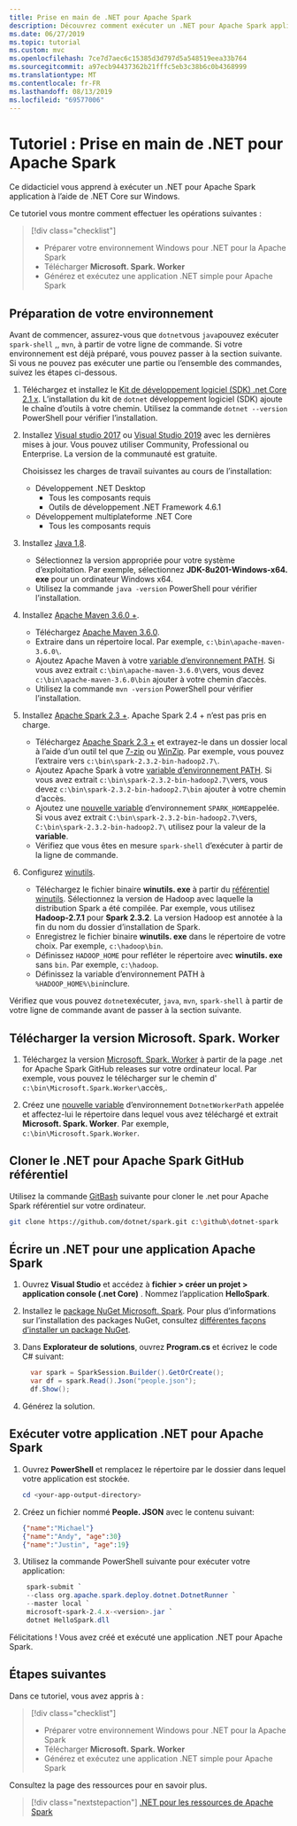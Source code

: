 ```yaml
---
title: Prise en main de .NET pour Apache Spark
description: Découvrez comment exécuter un .NET pour Apache Spark application à l’aide de .NET Core sur Windows.
ms.date: 06/27/2019
ms.topic: tutorial
ms.custom: mvc
ms.openlocfilehash: 7ce7d7aec6c15385d3d797d5a548519eea33b764
ms.sourcegitcommit: a97ecb94437362b21fffc5eb3c38b6c0b4368999
ms.translationtype: MT
ms.contentlocale: fr-FR
ms.lasthandoff: 08/13/2019
ms.locfileid: "69577006"
---
```

# <a name="tutorial-get-started-with-net-for-apache-spark"></a>Tutoriel : Prise en main de .NET pour Apache Spark

Ce didacticiel vous apprend à exécuter un .NET pour Apache Spark application à l’aide de .NET Core sur Windows.

Ce tutoriel vous montre comment effectuer les opérations suivantes :

> [!div class="checklist"]
> * Préparer votre environnement Windows pour .NET pour la Apache Spark
> * Télécharger **Microsoft. Spark. Worker**
> * Générez et exécutez une application .NET simple pour Apache Spark

## <a name="prepare-your-environment"></a>Préparation de votre environnement

Avant de commencer, assurez-vous que `dotnet`vous `java`pouvez exécuter `spark-shell` ,, `mvn`, à partir de votre ligne de commande. Si votre environnement est déjà préparé, vous pouvez passer à la section suivante. Si vous ne pouvez pas exécuter une partie ou l’ensemble des commandes, suivez les étapes ci-dessous.

1. Téléchargez et installez le [Kit de développement logiciel (SDK) .net Core 2.1 x](https://dotnet.microsoft.com/download/dotnet-core/2.1). L’installation du kit de `dotnet` développement logiciel (SDK) ajoute le chaîne d’outils à votre chemin. Utilisez la commande `dotnet --version` PowerShell pour vérifier l’installation.

2. Installez [Visual studio 2017](https://www.visualstudio.com/downloads/) ou [Visual Studio 2019](https://visualstudio.microsoft.com/vs/preview/) avec les dernières mises à jour. Vous pouvez utiliser Community, Professional ou Enterprise. La version de la communauté est gratuite.

   Choisissez les charges de travail suivantes au cours de l’installation:
      * Développement .NET Desktop
          * Tous les composants requis
          * Outils de développement .NET Framework 4.6.1
      * Développement multiplateforme .NET Core
          * Tous les composants requis

3. Installez [Java 1,8](https://www.oracle.com/technetwork/java/javase/downloads/jdk8-downloads-2133151.html).

    * Sélectionnez la version appropriée pour votre système d’exploitation. Par exemple, sélectionnez **JDK-8u201-Windows-x64. exe** pour un ordinateur Windows x64.
    * Utilisez la commande `java -version` PowerShell pour vérifier l’installation.

4. Installez [Apache Maven 3.6.0 +](https://maven.apache.org/download.cgi).
    * Téléchargez [Apache Maven 3.6.0](http://mirror.metrocast.net/apache/maven/maven-3/3.6.0/binaries/apache-maven-3.6.0-bin.zip).
    * Extraire dans un répertoire local. Par exemple, `c:\bin\apache-maven-3.6.0\`.
    * Ajoutez Apache Maven à votre [variable d’environnement PATH](https://www.java.com/en/download/help/path.xml). Si vous avez extrait `c:\bin\apache-maven-3.6.0\`vers, vous devez `c:\bin\apache-maven-3.6.0\bin` ajouter à votre chemin d’accès.
    * Utilisez la commande `mvn -version` PowerShell pour vérifier l’installation.

5. Installez [Apache Spark 2.3 +](https://spark.apache.org/downloads.html). Apache Spark 2.4 + n’est pas pris en charge.
    * Téléchargez [Apache Spark 2.3 +](https://spark.apache.org/downloads.html) et extrayez-le dans un dossier local à l’aide d’un outil tel que [7-zip](https://www.7-zip.org/) ou [WinZip](https://www.winzip.com/). Par exemple, vous pouvez l’extraire vers `c:\bin\spark-2.3.2-bin-hadoop2.7\`.
    * Ajoutez Apache Spark à votre [variable d’environnement PATH](https://www.java.com/en/download/help/path.xml). Si vous avez extrait `c:\bin\spark-2.3.2-bin-hadoop2.7\`vers, vous devez `c:\bin\spark-2.3.2-bin-hadoop2.7\bin` ajouter à votre chemin d’accès.
    * Ajoutez une [nouvelle variable](https://www.java.com/en/download/help/path.xml) d’environnement `SPARK_HOME`appelée. Si vous avez extrait `C:\bin\spark-2.3.2-bin-hadoop2.7\`vers, `C:\bin\spark-2.3.2-bin-hadoop2.7\` utilisez pour la valeur de la **variable**.
    * Vérifiez que vous êtes en mesure `spark-shell` d’exécuter à partir de la ligne de commande.

6. Configurez [winutils](https://github.com/steveloughran/winutils).
    * Téléchargez le fichier binaire **winutils. exe** à partir du [référentiel winutils](https://github.com/steveloughran/winutils). Sélectionnez la version de Hadoop avec laquelle la distribution Spark a été compilée. Par exemple, vous utilisez **Hadoop-2.7.1** pour **Spark 2.3.2**. La version Hadoop est annotée à la fin du nom du dossier d’installation de Spark.
    * Enregistrez le fichier binaire **winutils. exe** dans le répertoire de votre choix. Par exemple, `c:\hadoop\bin`.
    * Définissez `HADOOP_HOME` pour refléter le répertoire avec **winutils. exe** sans `bin`. Par exemple, `c:\hadoop`.
    * Définissez la variable d’environnement PATH à `%HADOOP_HOME%\bin`inclure.

Vérifiez que vous pouvez `dotnet`exécuter, `java`, `mvn`, `spark-shell` à partir de votre ligne de commande avant de passer à la section suivante.

## <a name="download-the-microsoftsparkworker-release"></a>Télécharger la version Microsoft. Spark. Worker

1. Téléchargez la version [Microsoft. Spark. Worker](https://github.com/dotnet/spark/releases) à partir de la page .net for Apache Spark GitHub releases sur votre ordinateur local. Par exemple, vous pouvez le télécharger sur le chemin d' `c:\bin\Microsoft.Spark.Worker\`accès,.

2. Créez une [nouvelle variable](https://www.java.com/en/download/help/path.xml) d’environnement `DotnetWorkerPath` appelée et affectez-lui le répertoire dans lequel vous avez téléchargé et extrait **Microsoft. Spark. Worker**. Par exemple, `c:\bin\Microsoft.Spark.Worker`.

## <a name="clone-the-net-for-apache-spark-github-repo"></a>Cloner le .NET pour Apache Spark GitHub référentiel

Utilisez la commande [GitBash](https://gitforwindows.org/) suivante pour cloner le .net pour Apache Spark référentiel sur votre ordinateur.

```bash
git clone https://github.com/dotnet/spark.git c:\github\dotnet-spark
```

## <a name="write-a-net-for-apache-spark-app"></a>Écrire un .NET pour une application Apache Spark

1. Ouvrez **Visual Studio** et accédez à **fichier > créer un projet > application console (.net Core)** . Nommez l’application **HelloSpark**.

2. Installez le [package NuGet Microsoft. Spark](https://www.nuget.org/profiles/spark). Pour plus d’informations sur l’installation des packages NuGet, consultez [différentes façons d’installer un package NuGet](https://docs.microsoft.com/nuget/consume-packages/ways-to-install-a-package).

3. Dans **Explorateur de solutions**, ouvrez **Program.cs** et écrivez le code C# suivant:

   ```csharp
     var spark = SparkSession.Builder().GetOrCreate();
     var df = spark.Read().Json("people.json");
     df.Show();
   ```

4. Générez la solution.

## <a name="run-your-net-for-apache-spark-app"></a>Exécuter votre application .NET pour Apache Spark

1. Ouvrez **PowerShell** et remplacez le répertoire par le dossier dans lequel votre application est stockée.

   ```powershell
   cd <your-app-output-directory>
   ```

2. Créez un fichier nommé **People. JSON** avec le contenu suivant:

   ```json
   {"name":"Michael"}
   {"name":"Andy", "age":30}
   {"name":"Justin", "age":19}
   ```

3. Utilisez la commande PowerShell suivante pour exécuter votre application:

   ```powershell
    spark-submit `
    --class org.apache.spark.deploy.dotnet.DotnetRunner `
    --master local `
    microsoft-spark-2.4.x-<version>.jar `
    dotnet HelloSpark.dll
    ```

Félicitations ! Vous avez créé et exécuté une application .NET pour Apache Spark.

## <a name="next-steps"></a>Étapes suivantes

Dans ce tutoriel, vous avez appris à :
> [!div class="checklist"]
> * Préparer votre environnement Windows pour .NET pour la Apache Spark
> * Télécharger **Microsoft. Spark. Worker**
> * Générez et exécutez une application .NET simple pour Apache Spark

Consultez la page des ressources pour en savoir plus.
> [!div class="nextstepaction"]
> [.NET pour les ressources de Apache Spark](../resources/index.md)
